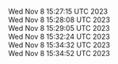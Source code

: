 Wed Nov  8 15:27:15 UTC 2023 <br/>
Wed Nov  8 15:28:08 UTC 2023 <br/>
Wed Nov  8 15:29:05 UTC 2023 <br/>
Wed Nov  8 15:32:24 UTC 2023 <br/>
Wed Nov  8 15:34:32 UTC 2023 <br/>
Wed Nov  8 15:34:52 UTC 2023 <br/>
